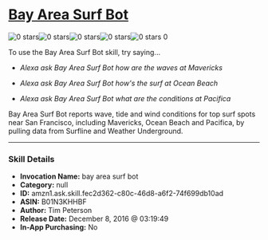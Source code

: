 # [Bay Area Surf Bot](http://alexa.amazon.com/#skills/amzn1.ask.skill.fec2d362-c80c-46d8-a6f2-74f699db10ad)
![0 stars](../../images/ic_star_border_black_18dp_1x.png)![0 stars](../../images/ic_star_border_black_18dp_1x.png)![0 stars](../../images/ic_star_border_black_18dp_1x.png)![0 stars](../../images/ic_star_border_black_18dp_1x.png)![0 stars](../../images/ic_star_border_black_18dp_1x.png) 0

To use the Bay Area Surf Bot skill, try saying...

* *Alexa ask Bay Area Surf Bot how are the waves at Mavericks*

* *Alexa ask Bay Area Surf Bot how's the surf at Ocean Beach*

* *Alexa ask Bay Area Surf Bot what are the conditions at Pacifica*

Bay Area Surf Bot reports wave, tide and wind conditions for top surf spots near San Francisco, including Mavericks, Ocean Beach and Pacifica, by pulling data from Surfline and Weather Underground.

***

### Skill Details

* **Invocation Name:** bay area surf bot
* **Category:** null
* **ID:** amzn1.ask.skill.fec2d362-c80c-46d8-a6f2-74f699db10ad
* **ASIN:** B01N3KHHBF
* **Author:** Tim Peterson
* **Release Date:** December 8, 2016 @ 03:19:49
* **In-App Purchasing:** No
